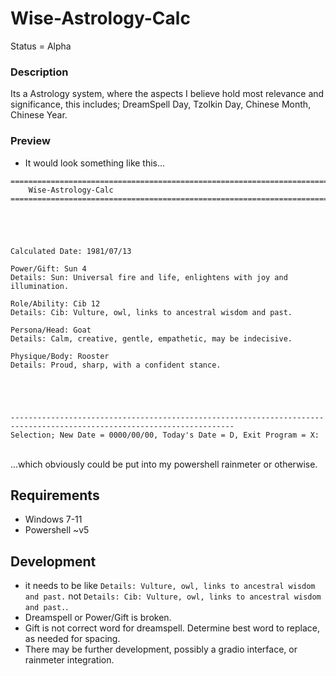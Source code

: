 # Wise-Astrology-Calc
Status = Alpha

### Description
Its a Astrology system, where the aspects I believe hold most relevance and significance, this includes; DreamSpell Day, Tzolkin Day, Chinese Month, Chinese Year.

### Preview
- It would look something like this...
```
========================================================================================================================
    Wise-Astrology-Calc
========================================================================================================================





Calculated Date: 1981/07/13

Power/Gift: Sun 4
Details: Sun: Universal fire and life, enlightens with joy and illumination.

Role/Ability: Cib 12
Details: Cib: Vulture, owl, links to ancestral wisdom and past.

Persona/Head: Goat
Details: Calm, creative, gentle, empathetic, may be indecisive.

Physique/Body: Rooster
Details: Proud, sharp, with a confident stance.





------------------------------------------------------------------------------------------------------------------------
Selection; New Date = 0000/00/00, Today's Date = D, Exit Program = X:

```
<br>...which obviously could be put into my powershell rainmeter or otherwise.

## Requirements
- Windows 7-11
- Powershell ~v5

## Development
- it needs to be like `Details: Vulture, owl, links to ancestral wisdom and past.` not `Details: Cib: Vulture, owl, links to ancestral wisdom and past.`.
- Dreamspell or Power/Gift is broken.
- Gift is not correct word for dreamspell. Determine best word to replace, as needed for spacing. 
- There may be further development, possibly a gradio interface, or rainmeter integration.
